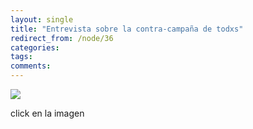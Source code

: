 ```yaml
---
layout: single
title: "Entrevista sobre la contra-campaña de todxs"
redirect_from: /node/36
categories:
tags: 
comments: 
---
```

[![](/images/posts/2010-03-04-entrevista-sobre-la-contra-campana-de-todxs/estoloarreglamosentretodxs-banner-fb.jpg)](http://todxs.posterous.com/nos-han-hecho-una-entrevista-sobre-la-contra)

click en la imagen
